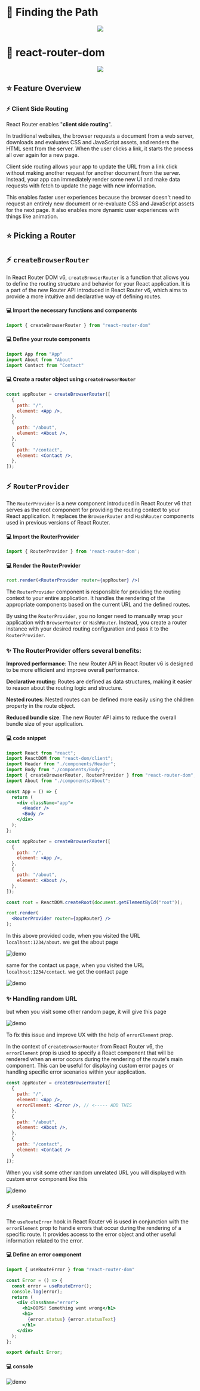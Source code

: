 # 📍 Finding the Path

<p align="center">
<img src="https://bs-uploads.toptal.io/blackfish-uploads/components/blog_post_page/content/cover_image_file/cover_image/1309400/retina_1708x683_0919_Declaratively-Protecting-Routes-in-React_Cover-dd72479964a7ef68186b100a35b5e459.png" />
</p>

# 📍 react-router-dom

<p align="center">
    <img src="https://media.graphassets.com/X6kKCYw6RLG39lg5mPDl" />
</p>

## ⭐ Feature Overview

### ⚡ Client Side Routing

React Router enables "**client side routing**".

In traditional websites, the browser requests a document from a web server, downloads and evaluates CSS and JavaScript assets, and renders the HTML sent from the server. When the user clicks a link, it starts the process all over again for a new page.

Client side routing allows your app to update the URL from a link click without making another request for another document from the server. Instead, your app can immediately render some new UI and make data requests with fetch to update the page with new information.

This enables faster user experiences because the browser doesn't need to request an entirely new document or re-evaluate CSS and JavaScript assets for the next page. It also enables more dynamic user experiences with things like animation.

## ⭐ Picking a Router

## ⚡ `createBrowserRouter`

In React Router DOM v6, `createBrowserRouter` is a function that allows you to define the routing structure and behavior for your React application. It is a part of the new Router API introduced in React Router v6, which aims to provide a more intuitive and declarative way of defining routes.

#### 💻 Import the necessary functions and components

```jsx
import { createBrowserRouter } from "react-router-dom"
```

#### 💻 Define your route components

```jsx
import App from "App"
import About from "About"
import Contact from "Contact"
```

#### 💻 Create a router object using `createBrowserRouter`

```jsx
const appRouter = createBrowserRouter([
  {
    path: "/",
    element: <App />,
  },
  {
    path: "/about",
    element: <About />,
  },
  {
    path: "/contact",
    element: <Contact />,
  },
]);

```

## ⚡ `RouterProvider`

The `RouterProvider` is a new component introduced in React Router v6 that serves as the root component for providing the routing context to your React application. It replaces the `BrowserRouter` and `HashRouter` components used in previous versions of React Router.

#### 💻 Import the RouterProvider

```jsx
import { RouterProvider } from 'react-router-dom';
```

#### 💻 Render the RouterProvider

```jsx
root.render(<RouterProvider router={appRouter} />)
```

The `RouterProvider` component is responsible for providing the routing context to your entire application. It handles the rendering of the appropriate components based on the current URL and the defined routes.

By using the `RouterProvider`, you no longer need to manually wrap your application with `BrowserRouter` or `HashRouter`. Instead, you create a router instance with your desired routing configuration and pass it to the `RouterProvider`.

### ✨ The RouterProvider offers several benefits:

**Improved performance**: The new Router API in React Router v6 is designed to be more efficient and improve overall performance.

**Declarative routing**: Routes are defined as data structures, making it easier to reason about the routing logic and structure.

**Nested routes**: Nested routes can be defined more easily using the children property in the route object.

**Reduced bundle size**: The new Router API aims to reduce the overall bundle size of your application.

#### 💻 code snippet

```jsx
import React from "react";
import ReactDOM from "react-dom/client";
import Header from "./components/Header";
import Body from "./components/Body";
import { createBrowserRouter, RouterProvider } from "react-router-dom";
import About from "./components/About";

const App = () => {
  return (
    <div className="app">
      <Header />
      <Body />
    </div>
  );
};

const appRouter = createBrowserRouter([
  {
    path: "/",
    element: <App />,
  },
  {
    path: "/about",
    element: <About />,
  },
]);

const root = ReactDOM.createRoot(document.getElementById("root"));

root.render(
  <RouterProvider router={appRouter} />
);
```

In this above provided code, when you visited the URL `localhost:1234/about`. we get the about page

![demo](/assets/demo38.png)

same for the contact us page, when you visited the URL `localhost:1234/contact`. we get the contact page

![demo](/assets/demo39.png)

### ✨ Handling random URL

but when you visit some other random page, it will give this page

![demo](/assets/demo40.png)


To fix this issue and improve UX with the help of `errorElement` prop.

In the context of `createBrowserRouter` from React Router v6, the `errorElement` prop is used to specify a React component that will be rendered when an error occurs during the rendering of the route's main component. This can be useful for displaying custom error pages or handling specific error scenarios within your application.

```jsx
const appRouter = createBrowserRouter([
  {
    path: "/",
    element: <App />,
    errorElement: <Error />, // <----- ADD THIS
  },
  {
    path: "/about",
    element: <About />,
  },
  {
    path: "/contact",
    element: <Contact />
  }
]);
```

When you visit some other random unrelated URL you will displayed with custom error component like this

![demo](/assets/demo41.png)

### ⚡ `useRouteError`

The `useRouteError` hook in React Router v6 is used in conjunction with the `errorElement` prop to handle errors that occur during the rendering of a specific route. It provides access to the error object and other useful information related to the error.

#### 💻 Define an error component

```jsx
import { useRouteError } from "react-router-dom"

const Error = () => {
  const error = useRouteError();
  console.log(error);
  return (
    <div className="error">
      <h1>OOPS! Something went wrong</h1>
      <h1>
        {error.status} {error.statusText}
      </h1>
    </div>
  );
};

export default Error;
```

#### 💻 console

![demo](/assets/demo42.png)